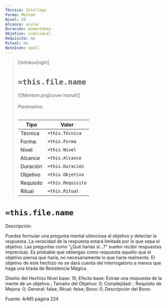 ```yaml
---
Técnica: Intellego
Forma: Mentem
Nivel: 20
Alcance: ocular 
Duración: momentánea  
Objetivo: individual
Requisito: no
Ritual: no
NoteIcon: spell
---
```


> [!infobox|right]
> # `=this.file.name`
> ![[Mentem.png|cover hsmall]]
> ###### Parámetros
> Tipo |  Valor |
> ---|---|
> Técnica  | `=this.Técnica`  |
> Forma: | `=this.Forma`  |
> Nivel | `=this.Nivel`  |
> Alcance | `=this.Alcance` |
> Duración | `=this.Duración` |
> Objetivo | `=this.Objetivo` |
> Requisito | `=this.Requisito` |
> Ritual | `=this.Ritual` |

# `=this.file.name`
Descripción: <p>Puedes formular una pregunta mental silenciosa al objetivo y detectar la respuesta. La veracidad de la respuesta estará limitada por lo que sepa el objetivo. Las preguntas como “¿Qué harías si…?” suelen recibir respuestas imprecisas. Es probable que obtengas como respuesta aquello que el objetivo piensa que haría, no necesariamente lo que haría realmente. El objetivo de este hechizo no se dará cuenta del interrogatorio a menos que haga una tirada de Resistencia Mágica.</p>

Diseño del Hechizo
Nivel base: 15; Efecto base: Extrae una respuesta de la mente de un objetivo.;  Tamaño del Objetivo: 0; Complejidad: ; Requisito de Mejora: 0; General: false; Ritual: false; Bono: 0; Descripción del Bono: 

Fuente: ArM5 página 224
